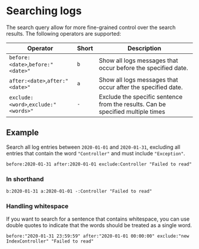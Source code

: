 # Searching logs

The search query allow for more fine-grained control over the search results. The following operators are supported:

| Operator                             | Short | Description                                                                     |
|--------------------------------------|---------|---------------------------------------------------------------------------------|
| `before:<date>`,`before:"<date>"`    | `b`     | Show all logs messages that occur before the specified date.                    |
| `after:<date>`,`after:"<date>"`      | `a`     | Show all logs messages that occur after the specified date.                     |
| `exclude:<word>`,`exclude:"<words>"` | `-`     | Exclude the specific sentence from the results. Can be specified multiple times |

## Example

Search all log entries between `2020-01-01` and `2020-01-31`, excluding all entries that contain the word `"Controller"` and must
include `"Exception"`.

```text
before:2020-01-31 after:2020-01-01 exclude:Controller "Failed to read"
```

### In shorthand

```text
b:2020-01-31 a:2020-01-01 -:Controller "Failed to read"
```

### Handling whitespace

If you want to search for a sentence that contains whitespace, you can use double quotes to indicate that the words should be treated as a single word.

```text
before:"2020-01-31 23:59:59" after:"2020-01-01 00:00:00" exclude:"new IndexController" "Failed to read"
```
